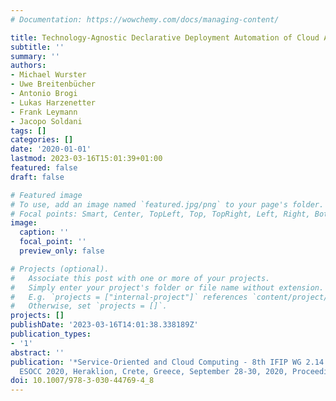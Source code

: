 ```yaml
---
# Documentation: https://wowchemy.com/docs/managing-content/

title: Technology-Agnostic Declarative Deployment Automation of Cloud Applications
subtitle: ''
summary: ''
authors:
- Michael Wurster
- Uwe Breitenbücher
- Antonio Brogi
- Lukas Harzenetter
- Frank Leymann
- Jacopo Soldani
tags: []
categories: []
date: '2020-01-01'
lastmod: 2023-03-16T15:01:39+01:00
featured: false
draft: false

# Featured image
# To use, add an image named `featured.jpg/png` to your page's folder.
# Focal points: Smart, Center, TopLeft, Top, TopRight, Left, Right, BottomLeft, Bottom, BottomRight.
image:
  caption: ''
  focal_point: ''
  preview_only: false

# Projects (optional).
#   Associate this post with one or more of your projects.
#   Simply enter your project's folder or file name without extension.
#   E.g. `projects = ["internal-project"]` references `content/project/deep-learning/index.md`.
#   Otherwise, set `projects = []`.
projects: []
publishDate: '2023-03-16T14:01:38.338189Z'
publication_types:
- '1'
abstract: ''
publication: '*Service-Oriented and Cloud Computing - 8th IFIP WG 2.14 European Conference,
  ESOCC 2020, Heraklion, Crete, Greece, September 28-30, 2020, Proceedings*'
doi: 10.1007/978-3-030-44769-4_8
---
```

